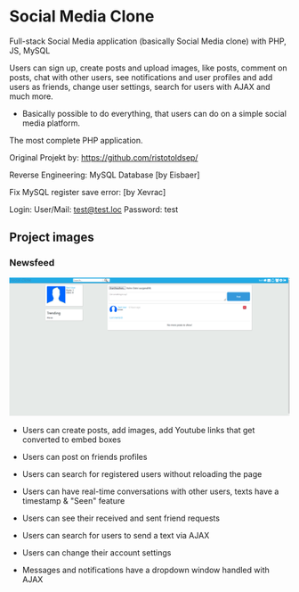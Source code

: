 # Social Media Clone
Full-stack Social Media application (basically Social Media clone) with PHP, JS, MySQL

Users can sign up, create posts and upload images, like posts, comment on posts, chat with other users, see notifications and user profiles and add users as friends, change user settings, search for users with AJAX and much more.

* Basically possible to do everything, that users can do on a simple social media platform.

The most complete PHP application.

Original Projekt by: https://github.com/ristotoldsep/

Reverse Engineering: MySQL Database [by Eisbaer]

Fix MySQL register save error: [by Xevrac]


Login: User/Mail: test@test.loc Password: test 


## Project images

### Newsfeed
![picture](assets/images/1.png)

* Users can create posts, add images, add Youtube links that get converted to embed boxes

* Users can post on friends profiles

* Users can search for registered users without reloading the page

* Users can have real-time conversations with other users, texts have a timestamp & "Seen" feature

* Users can see their received and sent friend requests

* Users can search for users to send a text via AJAX

* Users can change their account settings

* Messages and notifications have a dropdown window handled with AJAX
